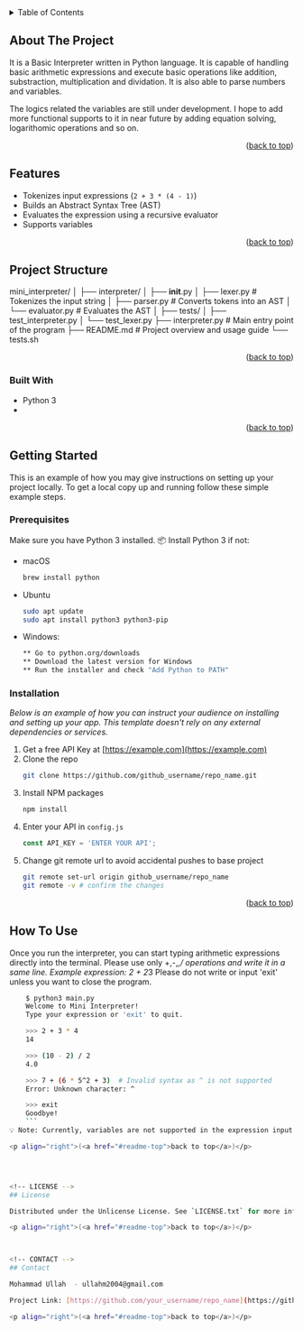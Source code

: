 
<!-- TABLE OF CONTENTS -->
<details>
  <summary>Table of Contents</summary>
  <ol>
    <li>
      <a href="#about-the-project">About The Project</a>
      <ul>
        <li><a href="#features">Features</a></li>
        <li><a href="#project-structure">Project Structure</a></li>
        <li><a href="#built-with">Built With</a></li>
      </ul>
    </li>
    <li>
      <a href="#getting-started">Getting Started</a>
      <ul>
        <li><a href="#prerequisites">Prerequisites</a></li>
        <li><a href="#installation">Installation</a></li>
      </ul>
    </li>
    <li><a href="#how-to-use">How To Use</a></li>
    <li><a href="#license">License</a></li>
    <li><a href="#contact">Contact</a></li>
  </ol>
</details>



<!-- ABOUT THE PROJECT -->
## About The Project

It is a Basic Interpreter written in Python language. It is capable of handling basic arithmetic expressions and execute basic operations like addition, substraction, multiplication and dividation. It is also able to parse numbers and variables.

The logics related the variables are still under development. I hope to add more functional supports to it in near future by adding equation solving, logarithomic operations and so on.

<p align="right">(<a href="#readme-top">back to top</a>)</p>

## Features
* Tokenizes input expressions (`2 + 3 * (4 - 1)`)
* Builds an Abstract Syntax Tree (AST)
* Evaluates the expression using a recursive evaluator
* Supports variables

<p align="right">(<a href="#readme-top">back to top</a>)</p>

## Project Structure

mini_interpreter/
│
├── interpreter/
│   ├── __init__.py
│   ├── lexer.py        # Tokenizes the input string
│   ├── parser.py       # Converts tokens into an AST
│   └── evaluator.py    # Evaluates the AST
│
├── tests/
│   ├── test_interpreter.py
│   └── test_lexer.py
├── interpreter.py     # Main entry point of the program
├── README.md          # Project overview and usage guide
└── tests.sh


<p align="right">(<a href="#readme-top">back to top</a>)</p>



### Built With



* Python 3
* 

<p align="right">(<a href="#readme-top">back to top</a>)</p>



<!-- GETTING STARTED -->
## Getting Started

This is an example of how you may give instructions on setting up your project locally.
To get a local copy up and running follow these simple example steps.

### Prerequisites

Make sure you have Python 3 installed.
📦 Install Python 3 if not:
* macOS
  ```sh
  brew install python
  ```
* Ubuntu
  ```sh
  sudo apt update
  sudo apt install python3 python3-pip
  ```
* Windows:
  ```sh
  ** Go to python.org/downloads
  ** Download the latest version for Windows
  ** Run the installer and check "Add Python to PATH"
  ```


### Installation

_Below is an example of how you can instruct your audience on installing and setting up your app. This template doesn't rely on any external dependencies or services._

1. Get a free API Key at [https://example.com](https://example.com)
2. Clone the repo
   ```sh
   git clone https://github.com/github_username/repo_name.git
   ```
3. Install NPM packages
   ```sh
   npm install
   ```
4. Enter your API in `config.js`
   ```js
   const API_KEY = 'ENTER YOUR API';
   ```
5. Change git remote url to avoid accidental pushes to base project
   ```sh
   git remote set-url origin github_username/repo_name
   git remote -v # confirm the changes
   ```

<p align="right">(<a href="#readme-top">back to top</a>)</p>



<!-- How To Use EXAMPLES -->
## How To Use

Once you run the interpreter, you can start typing arithmetic expressions directly into the terminal.
Please use only +,-,*,/ operations and write it in a same line. Example expression: 2    + 2*3
Please do not write or input 'exit' unless you want to close the program.

```bash
    $ python3 main.py
    Welcome to Mini Interpreter!
    Type your expression or 'exit' to quit.

    >>> 2 + 3 * 4
    14

    >>> (10 - 2) / 2
    4.0

    >>> 7 + (6 * 5^2 + 3)  # Invalid syntax as ^ is not supported
    Error: Unknown character: ^

    >>> exit
    Goodbye!
    ```
💡 Note: Currently, variables are not supported in the expression input.

<p align="right">(<a href="#readme-top">back to top</a>)</p>




<!-- LICENSE -->
## License

Distributed under the Unlicense License. See `LICENSE.txt` for more information.

<p align="right">(<a href="#readme-top">back to top</a>)</p>



<!-- CONTACT -->
## Contact

Mohammad Ullah  - ullahm2004@gmail.com

Project Link: [https://github.com/your_username/repo_name](https://github.com/your_username/repo_name)

<p align="right">(<a href="#readme-top">back to top</a>)</p>


